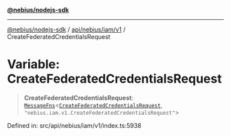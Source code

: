 [**@nebius/nodejs-sdk**](../../../../../README.md)

---

[@nebius/nodejs-sdk](../../../../../README.md) / [api/nebius/iam/v1](../README.md) / CreateFederatedCredentialsRequest

# Variable: CreateFederatedCredentialsRequest

> **CreateFederatedCredentialsRequest**: [`MessageFns`](../../../../../runtime/protos/core/interfaces/MessageFns.md)\<[`CreateFederatedCredentialsRequest`](../interfaces/CreateFederatedCredentialsRequest.md), `"nebius.iam.v1.CreateFederatedCredentialsRequest"`\>

Defined in: src/api/nebius/iam/v1/index.ts:5938
